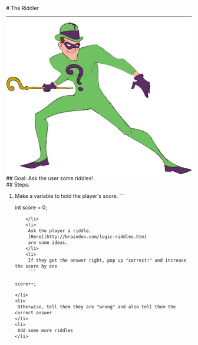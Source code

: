 
 <div id="recipeLeftColumn">
  # The Riddler
  <hr/>
  <img src="./riddler.jpg"/>
  <div id="recipeGoal">
   ## Goal:
   Ask the user some riddles!
  </div>
 </div>
 <div id="recipeRightColumn">
  <div id="recipeSteps">
   ## Steps:
   <ol id="stepList">
    <li>
     Make a variable to hold the player's score.
     ```

int score = 0;

```
    </li>
    <li>
     Ask the player a riddle.
     [Here](http://brainden.com/logic-riddles.htm)
     are some ideas.
    </li>
    <li>
     If they get the answer right, pop up "correct!" and increase the score by one
     ```

score++;

```
    </li>
    <li>
     Otherwise, tell them they are "wrong" and also tell them the correct answer
    </li>
    <li>
     Add some more riddles
    </li>
   </ol>
  </div>
 </div>

